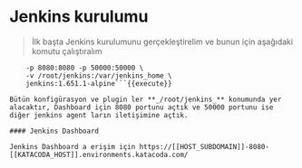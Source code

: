 # Jenkins kurulumu

>İlk başta Jenkins kurulumunu gerçekleştirelim ve bunun için aşağıdaki komutu çalıştıralım

```docker run -d -u root --name jenkins \
    -p 8080:8080 -p 50000:50000 \
    -v /root/jenkins:/var/jenkins_home \
    jenkins:1.651.1-alpine```{{execute}}

Bütün konfigürasyon ve plugin ler **_/root/jenkins_** konumunda yer alacaktır, Dashboard için 8080 portunu açtık ve 50000 portunu ise diğer jenkins agent ların iletişimine açtık.

#### Jenkins Dashboard

Jenkins Dashboard a erişim için https://[[HOST_SUBDOMAIN]]-8080-[[KATACODA_HOST]].environments.katacoda.com/

